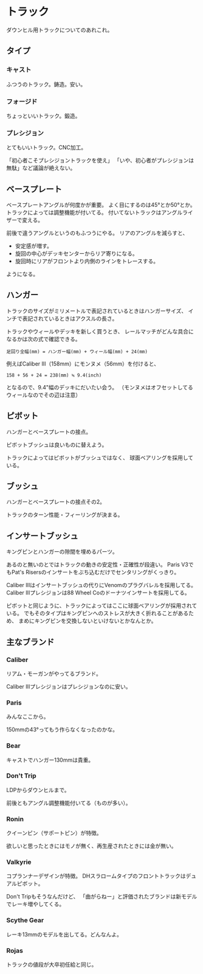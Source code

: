 # トラック

ダウンヒル用トラックについてのあれこれ。

## タイプ

### キャスト

ふつうのトラック。鋳造。安い。

### フォージド

ちょっといいトラック。鍛造。

### プレシジョン

とてもいいトラック。CNC加工。

「初心者こそプレシジョントラックを使え」
「いや、初心者がプレシジョンは無駄」など議論が絶えない。

## ベースプレート

ベースプレートアングルが何度かが重要。
よく目にするのは45°とか50°とか。
トラックによっては調整機能が付いてる。
付いてないトラックはアングルライザーで変える。

前後で違うアングルというのもふつうにやる。
リアのアングルを減らすと、

- 安定感が増す。
- 旋回の中心がデッキセンターからリア寄りになる。
- 旋回時にリアがフロントより内側のラインをトレースする。

ようになる。

## ハンガー

トラックのサイズがミリメートルで表記されているときはハンガーサイズ、
インチで表記されているときはアクスルの長さ。

トラックやウィールやデッキを新しく買うとき、
レールマッチがどんな具合になるかは次の式で確認できる。

```
足回り全幅(mm) = ハンガー幅(mm) + ウィール幅(mm) + 24(mm)
```

例えばCaliber III（158mm）にモンヌメ（56mm）を付けると、

```
158 + 56 + 24 = 238(mm) ≒ 9.4(inch)
```

となるので、9.4"幅のデッキにだいたい会う。
（モンヌメはオフセットしてるウィールなのでその辺は注意）

## ピボット

ハンガーとベースプレートの接点。

ピボットブッシュは良いものに替えよう。

トラックによってはピボットがブッシュではなく、
球面ベアリングを採用している。

## ブッシュ

ハンガーとベースプレートの接点その2。

トラックのターン性能・フィーリングが決まる。

## インサートブッシュ

キングピンとハンガーの隙間を埋めるパーツ。

あるのと無いのとではトラックの動きの安定性・正確性が段違い。
Paris V3でもPat's Risersのインサートをぶち込むだけでセンタリングがくっきり。

Caliber IIIはインサートブッシュの代りにVenomのプラグバレルを採用してる。
Caliber IIIプレシジョンは88 Wheel Coのドーナツインサートを採用してる。

ピボットと同じように、トラックによってはここに球面ベアリングが採用されている。
でもそのタイプはキングピンへのストレスが大きく折れることがあるため、
まめにキングピンを交換しないといけないとかなんとか。

## 主なブランド

### Caliber

リアム・モーガンがやってるブランド。

Caliber IIIプレシジョンはプレシジョンなのに安い。

### Paris

みんなここから。

150mmの43°ってもう作らなくなったのかな。

### Bear

キャストでハンガー130mmは貴重。

### Don't Trip

LDPからダウンヒルまで。

前後ともアングル調整機能付いてる（ものが多い）。

### Ronin

クイーンピン（サポートピン）が特徴。

欲しいと思ったときにはモノが無く、再生産されたときには金が無い。

### Valkyrie

コプランナーデザインが特徴。
DHスラロームタイプのフロントトラックはデュアルピボット。

Don't Tripもそうなんだけど、
「曲がらねー」と評価されたブランドは新モデルでレーキ増やしてくる。

### Scythe Gear

レーキ13mmのモデルを出してる。どんなんよ。

### Rojas

トラックの値段が大卒初任給と同じ。
